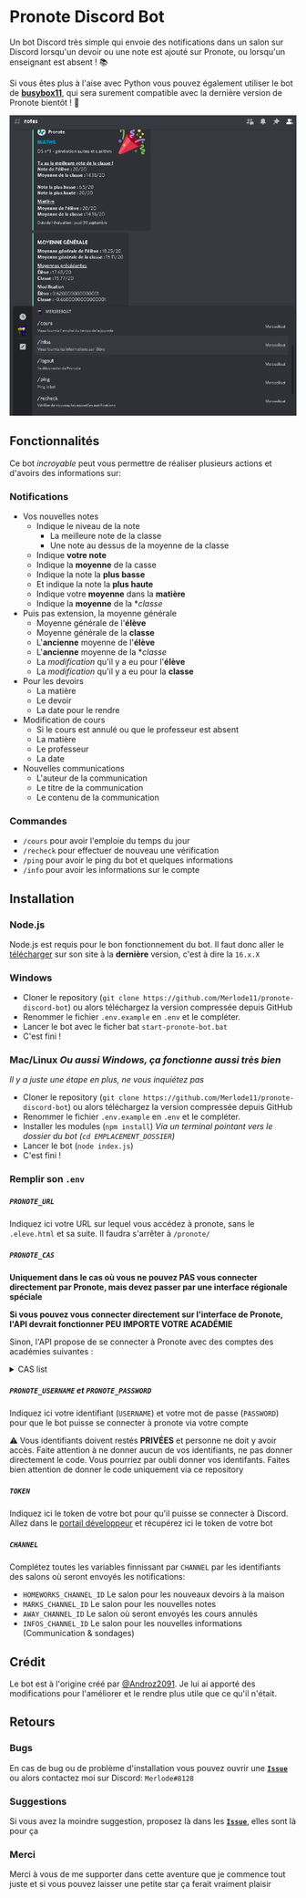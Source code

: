 # Pronote Discord Bot

Un bot Discord très simple qui envoie des notifications  dans un salon sur Discord lorsqu'un devoir ou une note est ajouté sur Pronote, ou lorsqu'un enseignant est absent ! 📚  

Si vous êtes plus à l'aise avec Python vous pouvez également utiliser le bot de **[busybox11](https://github.com/busybox11/probote)**, qui sera surement compatible avec la dernière version de Pronote bientôt ! 💫

![screen-exemple](./screen-exemple.png)


## Fonctionnalités

Ce bot *incroyable* peut vous permettre de réaliser plusieurs actions et d'avoirs des informations sur:

### Notifications
- Vos nouvelles notes
    * Indique le niveau de la note
        + La meilleure note de la classe
        + Une note au dessus de la moyenne de la classe
    * Indique **votre note**
    * Indique la **moyenne** de la casse
    * Indique la note la **plus basse**
    * Et indique la note la **plus haute**
    * Indique votre **moyenne** dans la **matière**
    * Indique la **moyenne** de la **classe*
- Puis pas extension, la moyenne générale
    * Moyenne générale de l'**élève**
    * Moyenne générale de la **classe**
    * L'**ancienne** moyenne de l'**élève**
    * L'**ancienne** moyenne de la **classe*
    * La *modification* qu'il y a eu pour l'**élève**
    * La *modification* qu'il y a eu pour la **classe**
- Pour les devoirs
    * La matière
    * Le devoir
    * La date pour le rendre
- Modification de cours
    * Si le cours est annulé ou que le professeur est absent
    * La matière
    * Le professeur
    * La date
- Nouvelles communications
    * L'auteur de la communication
    * Le titre de la communication
    * Le contenu de la communication

### Commandes
- `/cours` pour avoir l'emploie du temps du jour
- `/recheck` pour effectuer de nouveau une vérification
- `/ping` pour avoir le ping du bot et quelques informations
- `/info` pour avoir les informations sur le compte

## Installation

### Node.js
Node.js est requis pour le bon fonctionnement du bot. Il faut donc aller le [télécharger](https://nodejs.org/en/download/current/) sur son site à la **dernière** version, c'est à dire la `16.x.X`


### Windows
* Cloner le repository (`git clone https://github.com/Merlode11/pronote-discord-bot`) ou alors téléchargez la version compressée depuis GitHub
* Renommer le fichier `.env.example` en `.env` et le compléter.
* Lancer le bot avec le ficher bat `start-pronote-bot.bat`
* C'est fini !

### Mac/Linux *Ou aussi Windows, ça fonctionne aussi très bien*
*Il y a juste une étape en plus, ne vous inquiétez pas*

* Cloner le repository (`git clone https://github.com/Merlode11/pronote-discord-bot`) ou alors téléchargez la version compressée depuis GitHub
* Renommer le fichier `.env.example` en `.env` et le compléter.
* Installer les modules (`npm install`) *Via un terminal pointant vers le dossier du bot (`cd EMPLACEMENT_DOSSIER`)*
* Lancer le bot (`node index.js`)
* C'est fini !

### Remplir son `.env`
##### `PRONOTE_URL`
Indiquez ici votre URL sur lequel vous accédez à pronote, sans le `.eleve.html` et sa suite. Il faudra s'arrêter à `/pronote/`
##### `PRONOTE_CAS`
**Uniquement dans le cas où vous ne pouvez PAS vous connecter directement par Pronote, mais devez passer par une interface régionale spéciale**

**Si vous pouvez vous connecter directement sur l'interface de Pronote, l'API devrait fonctionner PEU IMPORTE VOTRE ACADÉMIE**

Sinon, l'API propose de se connecter à Pronote avec des comptes des académies suivantes :

<details>
  <summary>CAS list</summary>
    - Académie d'Orleans-Tours (CAS : ac-orleans-tours, URL : "ent.netocentre.fr")
    - Académie de Besançon (CAS : ac-besancon, URL : "cas.eclat-bfc.fr")
    - Académie de Bordeaux (CAS : ac-bordeaux, URL : "mon.lyceeconnecte.fr")
    - Académie de Bordeaux 2 (CAS : ac-bordeaux2, URL : "ent2d.ac-bordeaux.fr")
    - Académie de Caen (CAS : ac-caen, URL : "fip.itslearning.com")
    - Académie de Clermont-Ferrand (CAS : ac-clermont, URL : "cas.ent.auvergnerhonealpes.fr")
    - Académie de Dijon (CAS : ac-dijon, URL : "cas.eclat-bfc.fr")
    - Académie de Grenoble (CAS : ac-grenoble, URL : "cas.ent.auvergnerhonealpes.fr")
    - Académie de la Loire (CAS : cybercolleges42, URL : "cas.cybercolleges42.fr")
    - Académie de Lille (CAS : ac-lille, URL : "cas.savoirsnumeriques62.fr")
    - Académie de Lille (CAS : ac-lille2, URL : "teleservices.ac-lille.fr")
    - Académie de Limoges (CAS : ac-limoges, URL : "mon.lyceeconnecte.fr")
    - Académie de Lyon (CAS : ac-lyon, URL : "cas.ent.auvergnerhonealpes.fr)
    - Académie de Marseille (CAS : atrium-sud, URL : "atrium-sud.fr")
    - Académie de Montpellier (CAS : ac-montpellier, URL : "cas.mon-ent-occitanie.fr")
    - Académie de Nancy-Metz (CAS : ac-nancy-metz, URL : "cas.monbureaunumerique.fr")
    - Académie de Nantes (CAS : ac-nantes, URL : "cas3.e-lyco.fr")
    - Académie de Poitiers (CAS : ac-poitiers, URL : "mon.lyceeconnecte.fr")
    - Académie de Reims (CAS : ac-reims, URL : "cas.monbureaunumerique.fr")
    - Académie de Rouen (Arsene76) (CAS : arsene76, URL : "cas.arsene76.fr")
    - Académie de Rouen (CAS : ac-rouen, URL : "nero.l-educdenormandie.fr")
    - Académie de Strasbourg (CAS : ac-strasbourg, URL : "cas.monbureaunumerique.fr")
    - Académie de Toulouse (CAS : ac-toulouse, URL : "cas.mon-ent-occitanie.fr")
    - Académie du Val-d'Oise (CAS : ac-valdoise, URL : "cas.moncollege.valdoise.fr")
    - ENT "Agora 06" (Nice) (CAS : agora06, URL : "cas.agora06.fr")
    - ENT "Haute-Garonne" (CAS : haute-garonne, URL : "cas.ecollege.haute-garonne.fr")
    - ENT "Hauts-de-France" (CAS : hdf, URL : "enthdf.fr")
    - ENT "La Classe" (Lyon) (CAS : laclasse, URL : "www.laclasse.com")
    - ENT "Lycee Connecte" (Nouvelle-Aquitaine) (CAS : lyceeconnecte, URL : "mon.lyceeconnecte.fr")
    - ENT "Seine-et-Marne" (CAS : seine-et-marne, URL : "ent77.seine-et-marne.fr")
    - ENT "Somme" (CAS : somme, URL : "college.entsomme.fr")
    - ENT "Portail Famille" (Orleans Tours) (CAS : portail-famille, URL : "seshat.ac-orleans-tours.fr:8443")
    - ENT "Toutatice" (Rennes) (CAS : toutatice, URL : "www.toutatice.fr")
    - ENT "Île de France" (CAS : iledefrance, URL : "ent.iledefrance.fr")
    - ENT "Mon collège Essonne" (CAS : moncollege-essonne, URL : "www.moncollege-ent.essonne.fr")
    - ENT "Paris Classe Numerique" (CAS : parisclassenumerique, URL : "ent.parisclassenumerique.fr")
    - ENT "Lycee Jean Renoir Munich" (CAS : ljr-munich, URL : "cas.kosmoseducation.com")
    - ENT "L'Eure en Normandie" (CAS : eure-normandie, URL : "cas.ent27.fr")  
    - ENT "Mon Bureau Numérique" via EduConnect (CAS: monbureaunumerique-educonnect, URL: "cas.monbureaunumerique.fr")
</details>


##### `PRONOTE_USERNAME` et `PRONOTE_PASSWORD`
Indiquez ici votre identifiant (`USERNAME`) et votre mot de passe (`PASSWORD`) pour que le bot puisse se connecter à pronote via votre compte

⚠ Vous identifiants doivent restés **PRIVÉES** et personne ne doit y avoir accès. Faite attention à ne donner aucun de vos identifiants, ne pas donner directement le code. Vous pourriez par oubli donner vos identifants. Faites bien attention de donner le code uniquement via ce repository

##### `TOKEN`
Indiquez ici le token de votre bot pour qu'il puisse se connecter à Discord. Allez dans le [portail développeur](https://discord.com/developers/applications/) et récupérez ici le token de votre bot

##### `CHANNEL`
Complétez toutes les variables finnissant par `CHANNEL` par les identifiants des salons où seront envoyés les notifications:
* `HOMEWORKS_CHANNEL_ID` Le salon pour les nouveaux devoirs à la maison
* `MARKS_CHANNEL_ID` Le salon pour les nouvelles notes
* `AWAY_CHANNEL_ID` Le salon où seront envoyés les cours annulés
* `INFOS_CHANNEL_ID` Le salon pour les nouvelles informations (Communication & sondages)

## Crédit

Le bot est à l'origine créé par [@Androz2091](https://github.com/Androz2091/pronote-bot-discord). Je lui ai apporté des modifications pour l'améliorer et le rendre plus utile que ce qu'il n'était. 


## Retours
### Bugs
En cas de bug ou de problème d'installation vous pouvez ouvrir une [**`Issue`**](https://github.com/Merlode11/pronote-bot-discord/issues/new?assignees=Merlode11&labels=bug%2C+help+wanted&template=signaler-un-bug.md&title=%5BBUG%5D) ou alors contactez moi sur Discord: `Merlode#8128`
### Suggestions
Si vous avez la moindre suggestion, proposez là dans les [**`Issue`**](https://github.com/Merlode11/pronote-bot-discord/issues/new?assignees=Merlode11&labels=enhancement&template=proposer-une-fonctionnalit-.md&title=%5BSUGGESTION%5D), elles sont là pour ça
### Merci
Merci à vous de me supporter dans cette aventure que je commence tout juste et si vous pouvez laisser une petite star ça ferait vraiment plaisir